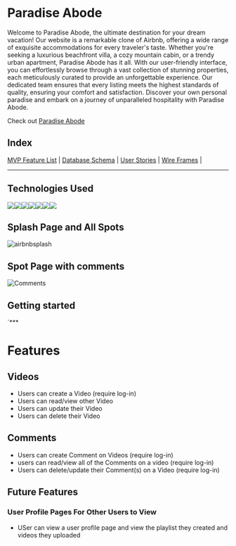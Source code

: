 # Paradise Abode
Welcome to Paradise Abode, the ultimate destination for your dream vacation! Our website is a remarkable clone of Airbnb, offering a wide range of exquisite accommodations for every traveler's taste. Whether you're seeking a luxurious beachfront villa, a cozy mountain cabin, or a trendy urban apartment, Paradise Abode has it all. With our user-friendly interface, you can effortlessly browse through a vast collection of stunning properties, each meticulously curated to provide an unforgettable experience. Our dedicated team ensures that every listing meets the highest standards of quality, ensuring your comfort and satisfaction. Discover your own personal paradise and embark on a journey of unparalleled hospitality with Paradise Abode.

Check out [Paradise Abode](https://api-project-base.onrender.com/)

## Index
[MVP Feature List](https://github.com/DomenikMoody/API-project/wiki/Feature-List) | [Database Schema](https://github.com/DomenikMoody/API-project/wiki/schema) | [User Stories](https://github.com/DomenikMoody/API-project/wiki/User-Stories) | [Wire Frames](https://github.com/DomenikMoody/CapstoneProject/wiki/WireFrame) |

***

## Technologies Used
<img src="https://img.shields.io/badge/HTML5-E34F26?style=for-the-badge&logo=html5&logoColor=white" /><img src="https://img.shields.io/badge/CSS3-1572B6?style=for-the-badge&logo=css3&logoColor=white" /><img src="https://img.shields.io/badge/JavaScript-F7DF1E?style=for-the-badge&logo=javascript&logoColor=black" /><img src="https://img.shields.io/badge/Node.js-43853D?style=for-the-badge&logo=node.js&logoColor=white" /><img src="https://img.shields.io/badge/React-20232A?style=for-the-badge&logo=react&logoColor=61DAFB" /><img src="https://img.shields.io/badge/Redux-593D88?style=for-the-badge&logo=redux&logoColor=white" /><img src="https://img.shields.io/badge/PostgreSQL-316192?style=for-the-badge&logo=postgresql&logoColor=white" />

## Splash Page and All Spots
![airbnbsplash](https://github.com/DomenikMoody/API-project/assets/120535217/019f5e4c-26d9-4765-870f-5bf8bcc87133)

## Spot Page with comments
![Comments](https://github.com/DomenikMoody/API-project/assets/120535217/37084adb-56fd-49f8-8b4c-9dfd20829c5b)

## Getting started

`***

# Features 

## Videos
* Users can create a Video (require log-in)
* Users can read/view other Video
* Users can update their Video
* Users can delete their Video

## Comments
* Users can create Comment on Videos (require log-in)
* users can read/view all of the Comments on a video (require log-in)
* Users can delete/update their Comment(s) on a Video (require log-in)


## Future Features
### User Profile Pages For Other Users to View 
* USer can view a user profile page and view the playlist they created and videos they uploaded 

